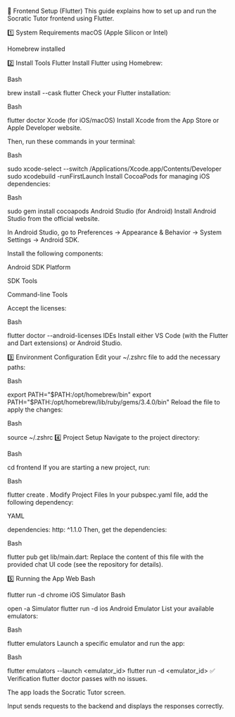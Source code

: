 🎨 Frontend Setup (Flutter)
This guide explains how to set up and run the Socratic Tutor frontend using Flutter.

1️⃣ System Requirements
macOS (Apple Silicon or Intel)

Homebrew installed

2️⃣ Install Tools
Flutter
Install Flutter using Homebrew:

Bash

brew install --cask flutter
Check your Flutter installation:

Bash

flutter doctor
Xcode (for iOS/macOS)
Install Xcode from the App Store or Apple Developer website.

Then, run these commands in your terminal:

Bash

sudo xcode-select --switch /Applications/Xcode.app/Contents/Developer
sudo xcodebuild -runFirstLaunch
Install CocoaPods for managing iOS dependencies:

Bash

sudo gem install cocoapods
Android Studio (for Android)
Install Android Studio from the official website.

In Android Studio, go to Preferences → Appearance & Behavior → System Settings → Android SDK.

Install the following components:

Android SDK Platform

SDK Tools

Command-line Tools

Accept the licenses:

Bash

flutter doctor --android-licenses
IDEs
Install either VS Code (with the Flutter and Dart extensions) or Android Studio.

3️⃣ Environment Configuration
Edit your ~/.zshrc file to add the necessary paths:

Bash

export PATH="$PATH:/opt/homebrew/bin"
export PATH="$PATH:/opt/homebrew/lib/ruby/gems/3.4.0/bin"
Reload the file to apply the changes:

Bash

source ~/.zshrc
4️⃣ Project Setup
Navigate to the project directory:

Bash

cd frontend
If you are starting a new project, run:

Bash

flutter create .
Modify Project Files
In your pubspec.yaml file, add the following dependency:

YAML

dependencies:
  http: ^1.1.0
Then, get the dependencies:

Bash

flutter pub get
lib/main.dart: Replace the content of this file with the provided chat UI code (see the repository for details).

5️⃣ Running the App
Web
Bash

flutter run -d chrome
iOS Simulator
Bash

open -a Simulator
flutter run -d ios
Android Emulator
List your available emulators:

Bash

flutter emulators
Launch a specific emulator and run the app:

Bash

flutter emulators --launch <emulator_id>
flutter run -d <emulator_id>
✅ Verification
flutter doctor passes with no issues.

The app loads the Socratic Tutor screen.

Input sends requests to the backend and displays the responses correctly.